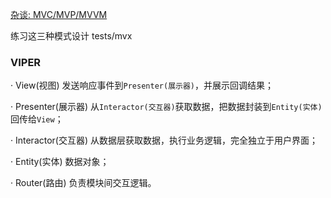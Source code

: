 [杂谈: MVC/MVP/MVVM](https://juejin.im/post/5a30c77df265da43062ac189)

练习这三种模式设计 tests/mvx


### VIPER
· View(视图) 发送响应事件到`Presenter(展示器)`，并展示回调结果；
    
· Presenter(展示器) 从`Interactor(交互器)`获取数据，把数据封装到`Entity(实体)`回传给`View`；

· Interactor(交互器) 从数据层获取数据，执行业务逻辑，完全独立于用户界面；

· Entity(实体) 数据对象；

· Router(路由) 负责模块间交互逻辑。


